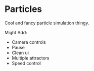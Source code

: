 # Particles

Cool and fancy particle simulation thingy.

Might Add:
 - Camera controls
 - Pause
 - Clean ui
 - Multiple attractors
 - Speed control
